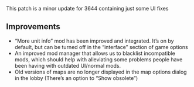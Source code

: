 This patch is a minor update for 3644 containing just some UI fixes

## Improvements

-   “More unit info” mod has been improved and integrated. It’s on by
    default, but can be turned off in the “interface” section of game
    options
-   An improved mod manager that allows us to blacklist incompatible
    mods, which should help with alleviating some problems people have
    been having with outdated UI/normal mods.
-   Old versions of maps are no longer displayed in the map options
    dialog in the lobby (There’s an option to “Show obsolete”)